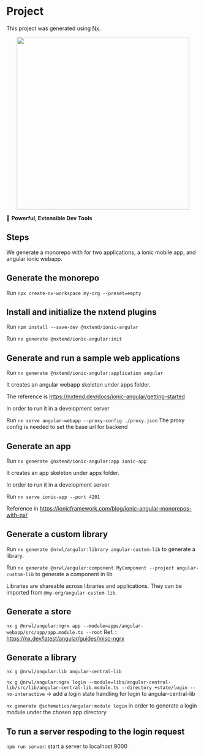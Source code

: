 

# Project

This project was generated using [Nx](https://nx.dev).

<p style="text-align: center;"><img src="https://raw.githubusercontent.com/nrwl/nx/master/images/nx-logo.png" width="450"></p>

🔎 **Powerful, Extensible Dev Tools**

## Steps

We generate a monorepo with for two applications, a ionic mobile app, and angular ionic webapp.

## Generate the monorepo

Run `npx create-nx-workspace my-org --preset=empty`

## Install and initialize the nxtend plugins

Run `npm install --save-dev @nxtend/ionic-angular`

Run `nx generate @nxtend/ionic-angular:init`

## Generate and run a sample web applications

Run `nx generate @nxtend/ionic-angular:application angular`

It creates an angular webapp skeleton under apps folder.

The reference is
https://nxtend.dev/docs/ionic-angular/getting-started

In order to run it in a development server

Run `nx serve angular-webapp --proxy-config ./proxy.json` 
The proxy config is needed to set the base url for backend

## Generate an app

Run `nx generate @nxtend/ionic-angular:app ionic-app`

It creates an app skeleton under apps folder.

In order to run it in a development server

Run `nx serve ionic-app --port 4201`

Reference in https://ionicframework.com/blog/ionic-angular-monorepos-with-nx/

## Generate a custom library

Run `nx generate @nrwl/angular:library angular-custom-lib` to generate a library.

Run `nx generate @nrwl/angular:component MyComponent --project angular-custom-lib` to generate a component in lib

Libraries are shareable across libraries and applications. They can be imported from `@my-org/angular-custom-lib`.

## Generate a store 

`nx g @nrwl/angular:ngrx app --module=apps/angular-webapp/src/app/app.module.ts --root`
Ref. : https://nx.dev/latest/angular/guides/misc-ngrx

## Generate a library

`nx g @nrwl/angular:lib angular-central-lib`

`nx g @nrwl/angular:ngrx login --module=libs/angular-central-lib/src/lib/angular-central-lib.module.ts --directory +state/login --no-interactive` -> add a login state handling for login to angular-central-lib

`nx generate @schematics/angular:module login` in order to generate a login module under the chosen app directory

## To run a server respoding to the login request

`npm run server`: start a server to localhost:9000